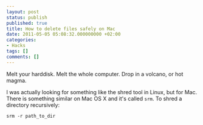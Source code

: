 ```yaml
---
layout: post
status: publish
published: true
title: How to delete files safely on Mac
date: 2011-05-05 05:08:32.000000000 +02:00
categories:
- Hacks
tags: []
comments: []
---
```

Melt your harddisk. Melt the whole computer. Drop in a volcano, or hot magma.

I was actually looking for something like the shred tool in Linux, but for Mac. There is something similar on Mac OS X and it's called `srm`. To shred a directory recursively:

```
srm -r path_to_dir
```

